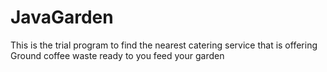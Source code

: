 # JavaGarden
This is the trial program to find the nearest catering service that is offering Ground coffee waste ready to you feed your garden

